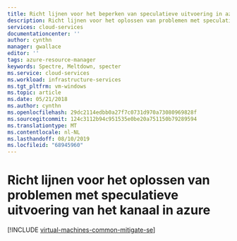 ```yaml
---
title: Richt lijnen voor het beperken van speculatieve uitvoering in azure | Microsoft Docs
description: Richt lijnen voor het oplossen van problemen met speculatieve uitvoering van scripts in Azure.
services: cloud-services
documentationcenter: ''
author: cynthn
manager: gwallace
editor: ''
tags: azure-resource-manager
keywords: Spectre, Meltdown, specter
ms.service: cloud-services
ms.workload: infrastructure-services
ms.tgt_pltfrm: vm-windows
ms.topic: article
ms.date: 05/21/2018
ms.author: cynthn
ms.openlocfilehash: 29dc2114edbb0a27f7c0731d970a73080969828f
ms.sourcegitcommit: 124c3112b94c951535e0be20a751150b79289594
ms.translationtype: MT
ms.contentlocale: nl-NL
ms.lasthandoff: 08/10/2019
ms.locfileid: "68945960"
---
```

# <a name="guidance-for-mitigating-speculative-execution-side-channel-vulnerabilities-in-azure"></a>Richt lijnen voor het oplossen van problemen met speculatieve uitvoering van het kanaal in azure

[!INCLUDE [virtual-machines-common-mitigate-se](../../includes/virtual-machines-common-mitigate-se.md)]

